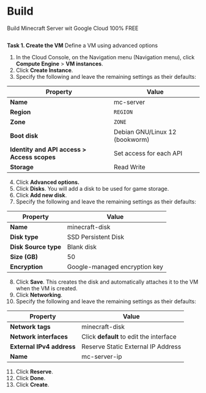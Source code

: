# Build
Build Minecraft Server wit Google Cloud 100% FREE

```sh-session

```

**Task 1. Create the VM**
Define a VM using advanced options
1. In the Cloud Console, on the Navigation menu (Navigation menu), click **Compute Engine** > **VM instances**.
2. Click **Create Instance**.
3. Specify the following and leave the remaining settings as their defaults:

| Property | Value |
| --- | --- |
| **Name** | mc-server |
| **Region** | `REGION` |
| **Zone** | `ZONE` |
| **Boot disk** | Debian GNU/Linux 12 (bookworm) |
| **Identity and API access > Access scopes** | Set access for each API |
| **Storage** | Read Write |

4. Click **Advanced options.**
5. Click **Disks**. You will add a disk to be used for game storage.
6. Click **Add new disk**.
7. Specify the following and leave the remaining settings as their defaults:

| Property | Value |
| --- | --- |
| **Name** | minecraft-disk |
| **Disk type** | SSD Persistent Disk |
| **Disk Source type** | Blank disk |
| **Size (GB)** | 50 |
| **Encryption** | Google-managed encryption key |

8. Click **Save**. This creates the disk and automatically attaches it to the VM when the VM is created.
9. Click **Networking**.
10. Specify the following and leave the remaining settings as their defaults:

| Property | Value |
| --- | --- |
| **Network tags** | minecraft-disk |
| **Network interfaces** | Click **default** to edit the interface |
| **External IPv4 address** | Reserve Static External IP Address |
| **Name** | mc-server-ip |

11. Click **Reserve**.
12. Click **Done**.
13. Click **Create**.
